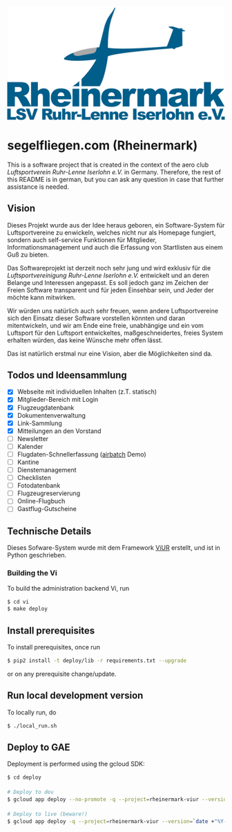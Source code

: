 ![Rheinermark Logo](deploy/static/img/logo.svg)
# segelfliegen.com (Rheinermark)

This is a software project that is created in the context of the aero club *Luftsportverein Ruhr-Lenne Iserlohn e.V.* in Germany. Therefore, the rest of this README is in german, but you can ask any question in case that further assistance is needed.

## Vision

Dieses Projekt wurde aus der Idee heraus geboren, ein Software-System für Luftsportvereine zu enwickeln, welches nicht nur als Homepage fungiert, sondern auch self-service Funktionen für Mitglieder, Informationsmanagement und auch die Erfassung von Startlisten aus einem Guß zu bieten.

Das Softwareprojekt ist derzeit noch sehr jung und wird exklusiv für die *Luftsportvereinigung Ruhr-Lenne Iserlohn e.V.* entwickelt und an deren Belange und Interessen angepasst. Es soll jedoch ganz im Zeichen der Freien Software transparent und für jeden Einsehbar sein, und Jeder der möchte kann mitwirken.

Wir würden uns natürlich auch sehr freuen, wenn andere Luftsportvereine sich den Einsatz dieser Software vorstellen könnten und daran mitentwickeln, und wir am Ende eine freie, unabhängige und ein vom Luftsport für den Luftsport entwickeltes, maßgeschneidertes, freies System erhalten würden, das keine Wünsche mehr offen lässt.

Das ist natürlich erstmal nur eine Vision, aber die Möglichkeiten sind da.

## Todos und Ideensammlung

- [x] Webseite mit individuellen Inhalten (z.T. statisch)
- [x] Mitglieder-Bereich mit Login
- [x] Flugzeugdatenbank
- [x] Dokumentenverwaltung
- [x] Link-Sammlung
- [x] Mitteilungen an den Vorstand
- [ ] Newsletter
- [ ] Kalender
- [ ] Flugdaten-Schnellerfassung ([airbatch](https://github.com/phorward/airbatch) Demo)
- [ ] Kantine
- [ ] Dienstemanagement
- [ ] Checklisten
- [ ] Fotodatenbank
- [ ] Flugzeugreservierung
- [ ] Online-Flugbuch
- [ ] Gastflug-Gutscheine

## Technische Details 

Dieses Sofware-System wurde mit dem Framework [ViUR](https://viur.is) erstellt, und ist in Python geschrieben.

### Building the Vi

To build the administration backend Vi, run

```bash
$ cd vi
$ make deploy
```

## Install prerequisites

To install prerequisites, once run

```bash
$ pip2 install -t deploy/lib -r requirements.txt --upgrade
```

or on any prerequisite change/update.

## Run local development version

To locally run, do

```bash
$ ./local_run.sh
```

## Deploy to GAE

Deployment is performed using the gcloud SDK:

```bash
$ cd deploy

# Deploy to dev
$ gcloud app deploy --no-promote -q --project=rheinermark-viur --version=$USER-dev

# Deploy to live (beware!)
$ gcloud app deploy -q --project=rheinermark-viur --version=`date +"%Y-%m-%d"-$USER`
```
